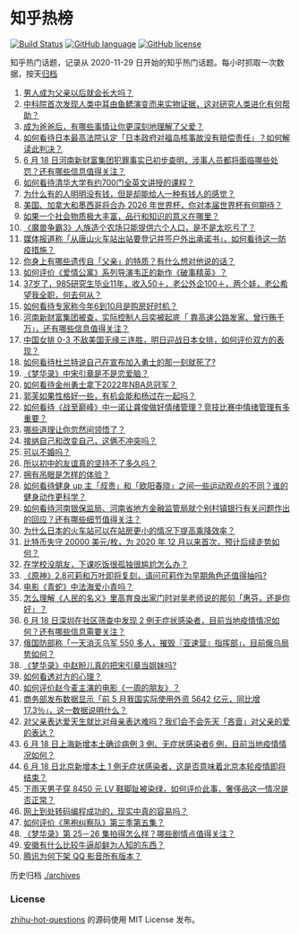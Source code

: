 # 知乎热榜
[![Build Status](https://github.com/ToWeLong/zhihu-hot-questions/workflows/CI/badge.svg)](https://github.com/ToWeLong/zhihu-hot-questions/actions)
[![GitHub language](https://img.shields.io/badge/language-golang-orange.svg)](https://golang.org/)
[![GitHub license](https://img.shields.io/github/license/ToWeLong/zhihu-hot-questions)](https://github.com/ToWeLong/zhihu-hot-questions/blob/main/LICENSE)

知乎热门话题，记录从 2020-11-29 日开始的知乎热门话题。每小时抓取一次数据，按天[归档](./archives)

<!-- BEGIN -->

1. [男人成为父亲以后就会长大吗？](https://www.zhihu.com/question/538213178)
1. [中科院首次发现人类中耳由鱼鳃演变而来实物证据，这对研究人类进化有何帮助？](https://www.zhihu.com/question/535923630)
1. [成为爸爸后，有哪些事情让你更深刻地理解了父爱？](https://www.zhihu.com/question/538201412)
1. [如何看待日本最高法院认定「日本政府对福岛核事故没有赔偿责任」？如何解读此判决？](https://www.zhihu.com/question/538170011)
1. [6 月 18 日河南新财富集团犯罪事实已初步查明，涉事人员都将面临哪些处罚？还有哪些信息值得关注？](https://www.zhihu.com/question/538417595)
1. [如何看待清华大学有约700门全英文讲授的课程？](https://www.zhihu.com/question/537366061)
1. [为什么有的人明明没有钱，但是却能给人一种有钱人的感觉？](https://www.zhihu.com/question/305478115)
1. [美国、加拿大和墨西哥将合办 2026 年世界杯，你对本届世界杯有何期待？](https://www.zhihu.com/question/538122462)
1. [如果一个社会物质极大丰富，品行和知识的意义在哪里？](https://www.zhihu.com/question/532755310)
1. [《魔兽争霸3》人族造个农场只能提供六个人口，是不是太吃亏了？](https://www.zhihu.com/question/306046223)
1. [媒体报道称「从唐山火车站出站要登记并签户外出承诺书」，如何看待这一防疫措施？](https://www.zhihu.com/question/538154751)
1. [你身上有哪些遗传自「父亲」的特质？有什么想对他说的话？](https://www.zhihu.com/question/537982242)
1. [如何评价《爱情公寓》系列导演韦正的新作《破事精英》？](https://www.zhihu.com/question/538289186)
1. [37岁了，985研究生毕业11年，收入50＋，老公外企100＋，两个娃，老公希望我全职，何去何从？](https://www.zhihu.com/question/535501059)
1. [如何看待专家称今年6到10月是购房好时机？](https://www.zhihu.com/question/533559865)
1. [河南新财富集团被查，实际控制人吕奕被起底「 靠高速公路发家、曾行贿千万」，还有哪些信息值得关注？](https://www.zhihu.com/question/538430700)
1. [中国女排 0-3 不敌美国无缘三连胜，明日迎战日本女排，如何评价双方的表现？](https://www.zhihu.com/question/538359986)
1. [如何看待杜兰特说自己在宣布加入勇士的那一刻就死了?](https://www.zhihu.com/question/538356706)
1. [《梦华录》中宋引章是不是恋爱脑？](https://www.zhihu.com/question/537760142)
1. [如何看待金州勇士拿下2022年NBA总冠军？](https://www.zhihu.com/question/538153943)
1. [郭芙如果性格好一些，有机会能和杨过在一起吗？](https://www.zhihu.com/question/526627453)
1. [如何看待《战至巅峰》中一诺让龚俊做好情绪管理？竞技比赛中情绪管理有多重要？](https://www.zhihu.com/question/538335410)
1. [哪些道理让你忽然间领悟了？](https://www.zhihu.com/question/503007851)
1. [接纳自己和改变自己，这俩不冲突吗？](https://www.zhihu.com/question/538201059)
1. [可以不婚吗？](https://www.zhihu.com/question/538338060)
1. [所以初中的友谊真的坚持不了多久吗？](https://www.zhihu.com/question/538336703)
1. [拥有吊眼是怎样的体验？](https://www.zhihu.com/question/278260671)
1. [如何看待健身 up 主「叔贵」和「欧阳春晓」之间一些运动观点的不同？谁的健身动作更科学？](https://www.zhihu.com/question/474156556)
1. [如何看待河南银保监局、河南省地方金融监管局就个别村镇银行有关问题作出的回应？还有哪些细节值得关注？](https://www.zhihu.com/question/538367322)
1. [为什么日本的火车站可以在站房更小的情况下提高乘降效率？](https://www.zhihu.com/question/307237682)
1. [比特币失守 20000 美元/枚，为 2020 年 12 月以来首次，预计后续走势如何？](https://www.zhihu.com/question/538327070)
1. [在学校没朋友，下课吃饭很孤独很尴尬怎么办？](https://www.zhihu.com/question/538239142)
1. [《原神》2.8可莉和万叶即将复刻，请问可莉作为早期角色还值得抽吗?](https://www.zhihu.com/question/538356294)
1. [电影《青蛇》中法海爱小青吗？](https://www.zhihu.com/question/40445531)
1. [怎么理解《人民的名义》里高育良出家门时对吴老师说的那句「惠芬，还是你好」？](https://www.zhihu.com/question/59120597)
1. [6 月 18 日深圳在社区筛查中发现 2 例无症状感染者，目前当地疫情情况如何？还有哪些信息需要关注？](https://www.zhihu.com/question/538354412)
1. [俄国防部称「一天消灭乌军 550 多人，摧毁『亚速营』指挥部」，目前俄乌局势如何？](https://www.zhihu.com/question/538294040)
1. [《梦华录》中赵盼儿真的把宋引章当姐妹吗?](https://www.zhihu.com/question/537324122)
1. [如何看透对方的心理？](https://www.zhihu.com/question/455593731)
1. [如何评价赵今麦主演的电影《一周的朋友》？](https://www.zhihu.com/question/537801809)
1. [商务部发布数据显示「前 5 月我国实际使用外资 5642 亿元，同比增17.3％」，这一数据说明什么？](https://www.zhihu.com/question/537647567)
1. [对父亲表达爱天生就比对母亲表达难吗？我们会不会先天「吝啬」对父亲的爱的表达？](https://www.zhihu.com/question/538397114)
1. [6 月 18 日上海新增本土确诊病例 3 例、无症状感染者6 例，目前当地疫情情况如何？](https://www.zhihu.com/question/538418761)
1. [6 月 18 日北京新增本土 1 例无症状感染者，这是否意味着北京本轮疫情即将结束？](https://www.zhihu.com/question/538419020)
1. [下雨天男子穿 8450 元 LV 鞋脚趾被染绿，如何评价此事，奢侈品这一情况是否正常？](https://www.zhihu.com/question/537654914)
1. [网上到处转码编程成功的，现实中真的容易吗？](https://www.zhihu.com/question/503266644)
1. [如何评价《黑袍纠察队》第三季第五集？](https://www.zhihu.com/question/538124624)
1. [《梦华录》第 25－26 集拍得怎么样？哪些剧情点值得关注？](https://www.zhihu.com/question/538356410)
1. [安徽有什么比较牛逼却鲜为人知的东西？](https://www.zhihu.com/question/373667742)
1. [腾讯为何下架 QQ 影音所有版本？](https://www.zhihu.com/question/537549298)

<!-- END -->

历史归档 [./archives](./archives)


### License
[zhihu-hot-questions](https://github.com/towelong/zhihu-hot-questions) 的源码使用 MIT License 发布。